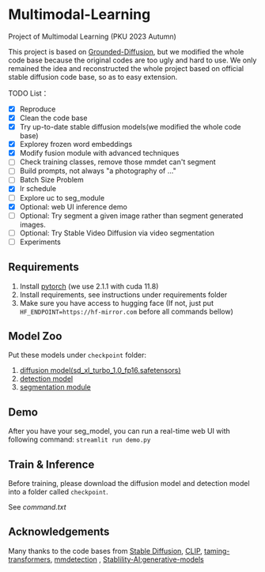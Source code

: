 # Multimodal-Learning
Project of Multimodal Learning (PKU 2023 Autumn)

This project is based on [Grounded-Diffusion](https://github.com/Lipurple/Grounded-Diffusion), 
but we modified the whole code base because the original codes are too ugly and hard to use.
We only remained the idea and reconstructed the whole project based on official stable diffusion code base, 
so as to easy extension.

TODO List：
- [x] Reproduce
- [x] Clean the code base
- [x] Try up-to-date stable diffusion models(we modified the whole code base)
- [x] Explorey frozen word embeddings
- [x] Modify fusion module with advanced techniques
- [ ] Check training classes, remove those mmdet can't segment
- [ ] Build prompts, not always "a photography of ..." 
- [ ] Batch Size Problem
- [x] lr schedule
- [ ] Explore uc to seg_module
- [x] Optional: web UI inference demo
- [ ] Optional: Try segment a given image rather than segment generated images. 
- [ ] Optional: Try Stable Video Diffusion via video segmentation
- [ ] Experiments

## Requirements
1. Install [pytorch](https://pytorch.org/) (we use 2.1.1 with cuda 11.8)
2. Install requirements, see instructions under requirements folder
3. Make sure you have access to hugging face (If not, just put ```HF_ENDPOINT=https://hf-mirror.com``` before all commands bellow)

## Model Zoo
Put these models under `checkpoint` folder:
1. [diffusion model(sd_xl_turbo_1.0_fp16.safetensors)](https://huggingface.co/stabilityai/sdxl-turbo/tree/main)
2. [detection model]()
3. [segmentation module]()

## Demo
After you have your seg_model, you can run a real-time web UI with following command:
```streamlit run demo.py```

## Train & Inference
Before training, please download the diffusion model and detection model into a folder called `checkpoint`. 

See *command.txt*
	
## Acknowledgements
Many thanks to the code bases from [Stable Diffusion](https://github.com/CompVis/stable-diffusion), [CLIP](https://github.com/openai/CLIP), [taming-transformers](https://github.com/CompVis/taming-transformers), [mmdetection](https://github.com/open-mmlab/mmdetection)
, [Stablility-AI:generative-models](https://github.com/Stability-AI/generative-models)